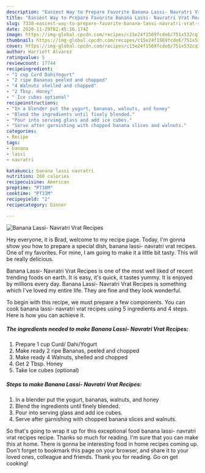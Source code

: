 ```yaml
---
description: "Easiest Way to Prepare Favorite Banana Lassi- Navratri Vrat Recipes"
title: "Easiest Way to Prepare Favorite Banana Lassi- Navratri Vrat Recipes"
slug: 7338-easiest-way-to-prepare-favorite-banana-lassi-navratri-vrat-recipes
date: 2020-11-29T02:45:16.174Z
image: https://img-global.cpcdn.com/recipes/c15e24f1569fcde6/751x532cq70/banana-lassi-navratri-vrat-recipes-recipe-main-photo.jpg
thumbnail: https://img-global.cpcdn.com/recipes/c15e24f1569fcde6/751x532cq70/banana-lassi-navratri-vrat-recipes-recipe-main-photo.jpg
cover: https://img-global.cpcdn.com/recipes/c15e24f1569fcde6/751x532cq70/banana-lassi-navratri-vrat-recipes-recipe-main-photo.jpg
author: Harriett Alvarez
ratingvalue: 5
reviewcount: 17744
recipeingredient:
- "1 cup Curd DahiYogurt"
- "2 ripe Bananas peeled and chopped"
- "4 Walnuts shelled and chopped"
- "2 Tbsp. Honey"
- " Ice cubes optional"
recipeinstructions:
- "In a blender put the yogurt, bananas, walnuts, and honey"
- "Blend the ingredients until finely blended."
- "Pour into serving glass and add ice cubes."
- "Serve after garnishing with chopped banana slices and walnuts."
categories:
- Recipe
tags:
- banana
- lassi
- navratri

katakunci: banana lassi navratri 
nutrition: 260 calories
recipecuisine: American
preptime: "PT38M"
cooktime: "PT33M"
recipeyield: "2"
recipecategory: Dinner

---
```



![Banana Lassi- Navratri Vrat Recipes](https://img-global.cpcdn.com/recipes/c15e24f1569fcde6/751x532cq70/banana-lassi-navratri-vrat-recipes-recipe-main-photo.jpg)

Hey everyone, it is Brad, welcome to my recipe page. Today, I'm gonna show you how to prepare a special dish, banana lassi- navratri vrat recipes. One of my favorites. For mine, I am going to make it a little bit tasty. This will be really delicious.



Banana Lassi- Navratri Vrat Recipes is one of the most well liked of recent trending foods on earth. It is easy, it's quick, it tastes yummy. It is enjoyed by millions every day. Banana Lassi- Navratri Vrat Recipes is something which I've loved my entire life. They are fine and they look wonderful.


To begin with this recipe, we must prepare a few components. You can cook banana lassi- navratri vrat recipes using 5 ingredients and 4 steps. Here is how you can achieve it.

<!--inarticleads1-->

##### The ingredients needed to make Banana Lassi- Navratri Vrat Recipes:

1. Prepare 1 cup Curd/ Dahi/Yogurt
1. Make ready 2 ripe Bananas, peeled and chopped
1. Make ready 4 Walnuts, shelled and chopped
1. Get 2 Tbsp. Honey
1. Take  Ice cubes (optional)




<!--inarticleads2-->

##### Steps to make Banana Lassi- Navratri Vrat Recipes:

1. In a blender put the yogurt, bananas, walnuts, and honey
1. Blend the ingredients until finely blended.
1. Pour into serving glass and add ice cubes.
1. Serve after garnishing with chopped banana slices and walnuts.




So that's going to wrap it up for this exceptional food banana lassi- navratri vrat recipes recipe. Thanks so much for reading. I'm sure that you can make this at home. There is gonna be interesting food in home recipes coming up. Don't forget to bookmark this page on your browser, and share it to your loved ones, colleague and friends. Thank you for reading. Go on get cooking!
